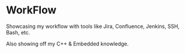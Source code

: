 # WorkFlow
Showcasing my workflow with tools like Jira, Confluence, Jenkins, SSH, Bash, etc.


Also showing off my C++ & Embedded knowledge.